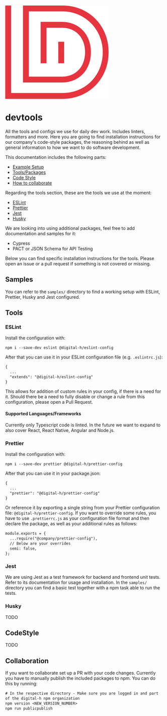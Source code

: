 ![Digital-H Logo](https://raw.githubusercontent.com/digital-h-gmbh/devtools/cd7cdd408054f68290fdb72061a61c4fac5d0a2e/logo.svg)

# devtools

All the tools and configs we use for daily dev work. Includes linters, formatters and more. Here you are going to find installation instructions for our company's code-style packages, the reasoning behind as well as general information to how we want to do software development.

This documentation includes the following parts:

- [Example Setup](#Samples)
- [Tools/Packages](#Tools)
- [Code Style](#CodeStyle)
- [How to collaborate](#Collaboration)

Regarding the tools section, these are the tools we use at the moment:

- [ESLint](#ESLint)
- [Prettier](#Prettier)
- [Jest](#Jest)
- [Husky](#Husky)

We are looking into using additional packages, feel free to add documentation and samples for it:

- Cypress
- PACT or JSON Schema for API Testing

Below you can find specific installation instructions for the tools. Please open an issue or a pull request if something is not covered or missing.

## Samples

You can refer to the `samples/` directory to find a working setup with ESLint, Prettier, Husky and Jest configured.

## Tools

### ESLint

Install the configuration with:

```
npm i --save-dev eslint @digital-h/eslint-config
```

After that you can use it in your ESLint configuration file (e.g. `.eslintrc.js`):

```
{
  ...
  "extends": "@digital-h/eslint-config"
}
```

This allows for addition of custom rules in your config, if there is a need for it. Should there be a need to fully disable or change a rule from this configuration, please open a Pull Request.

#### Supported Languages/Frameworks

Currently only Typescript code is linted. In the future we want to expand to also cover React, React Native, Angular and Node.js.

### Prettier

Install the configuration with:

```
npm i --save-dev prettier @digital-h/prettier-config
```

After that you can use it in your package.json:

```
{
  ...
  "prettier": "@digital-h/prettier-config"
}
```

Or reference it by exporting a single string from your Prettier configuration file: `@digital-h/prettier-config`. If you want to override some rules, you have to use `.prettierrc.js` as your configuration file format and then declare the package, as well as your additional rules as follows:

```
module.exports = {
  ...require("@company/prettier-config"),
  // Below are your overrides
  semi: false,
};
```

### Jest

We are using Jest as a test framework for backend and frontend unit tests. Refer to its documentation for usage and installation. In the `samples/` directory you can find a basic test together with a npm task able to run the tests.

### Husky

TODO

##

## CodeStyle

TODO

## Collaboration

If you want to collaborate set up a PR with your code changes. Currently you have to manually publish the included packages to npm. You can do this by running:

```
# In the respective directory - Make sure you are logged in and part of the digital-h npm organization
npm version <NEW_VERSION_NUMBER>
npm run publicpublish
```
